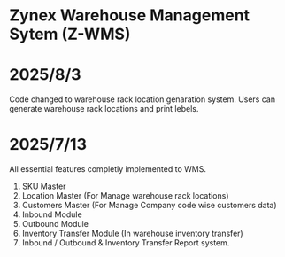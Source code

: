 # Zynex Warehouse Management Sytem (Z-WMS)

# 2025/8/3
Code changed to warehouse rack location genaration system. Users can generate warehouse rack locations and print lebels.

# 2025/7/13
All essential features completly implemented to WMS.
1. SKU Master
2. Location Master (For Manage warehouse rack locations)
3. Customers Master (For Manage Company code wise customers data)
4. Inbound Module
5. Outbound Module
6. Inventory Transfer Module (In warehouse inventory transfer)
7. Inbound / Outbound & Inventory Transfer Report system.
